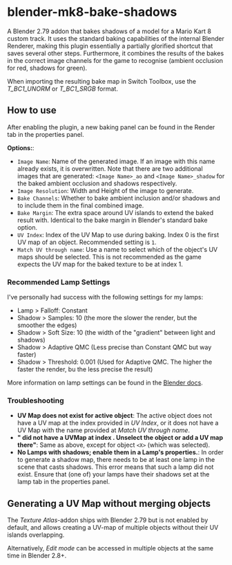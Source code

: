 # blender-mk8-bake-shadows
A Blender 2.79 addon that bakes shadows of a model for a Mario Kart 8 custom track. It uses the standard baking capabilities of the internal Blender Renderer, making this plugin essentially a partially glorified shortcut that saves several other steps. Furthermore, it combines the results of the bakes in the correct image channels for the game to recognise (ambient occlusion for red, shadows for green).

When importing the resulting bake map in Switch Toolbox, use the *T_BC1_UNORM* or *T_BC1_SRGB* format.

## How to use
After enabling the plugin, a new baking panel can be found in the Render tab in the properties panel.

**Options:**:
- `Image Name`: Name of the generated image. If an image with this name already exists, it is overwritten. Note that there are two additional images that are generated: `<Image Name>_ao` and `<Image Name>_shadow` for the baked ambient occlusion and shadows respectively.
- `Image Resolution`: Width and Height of the image to generate.
- `Bake Channels`: Whether to bake ambient inclusion and/or shadows and to include them in the final combined image.
- `Bake Margin`: The extra space around UV islands to extend the baked result with. Identical to the bake margin in Blender's standard bake option.
- `UV Index`: Index of the UV Map to use during baking. Index 0 is the first UV map of an object. Recommended setting is `1`.
- `Match UV through name`: Use a name to select which of the object's UV maps should be selected. This is not recommended as the game expects the UV map for the baked texture to be at index 1.

### Recommended Lamp Settings
I've personally had success with the following settings for my lamps:
- Lamp > Falloff: Constant
- Shadow > Samples: 10 (the more the slower the render, but the smoother the edges)
- Shadow > Soft Size: 10 (the width of the "gradient" between light and shadows)
- Shadow > Adaptive QMC (Less precise than Constant QMC but way faster)
- Shadow > Threshold: 0.001 (Used for Adaptive QMC. The higher the faster the render, bu the less precise the result)

More information on lamp settings can be found in the [Blender docs](https://docs.blender.org/manual/en/2.79/render/blender_render/lighting/shadows/raytraced_properties.html).

### Troubleshooting
- **UV Map does not exist for active object**: The active object does not have a UV map at the index provided in *UV Index*, or it does not have a UV Map with the name provided at *Match UV through name*.
- **"<X> did not have a UVMap at index <Y>. Unselect the object or add a UV map there"**: Same as above, except for object `<X>` (which was selected).
- **No Lamps with shadows; enable them in a Lamp's properties.**: In order to generate a shadow map, there needs to be at least one lamp in the scene that casts shadows. This error means that such a lamp did not exist. Ensure that (one of) your lamps have their shadows set at the lamp tab in the properties panel.

## Generating a UV Map without merging objects
The *Texture Atlas*-addon ships with Blender 2.79 but is not enabled by default, and allows creating a UV-map of multiple objects without their UV islands overlapping.

Alternatively, *Edit mode* can be accessed in multiple objects at the same time in Blender 2.8+.
